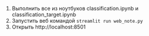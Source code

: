 1. Выполнить все из ноутбуков classification.ipynb и classification_target.ipynb
2. Запустить веб командой
    <code>streamlit run web_note.py</code>
3. Открыть http://localhost:8501
